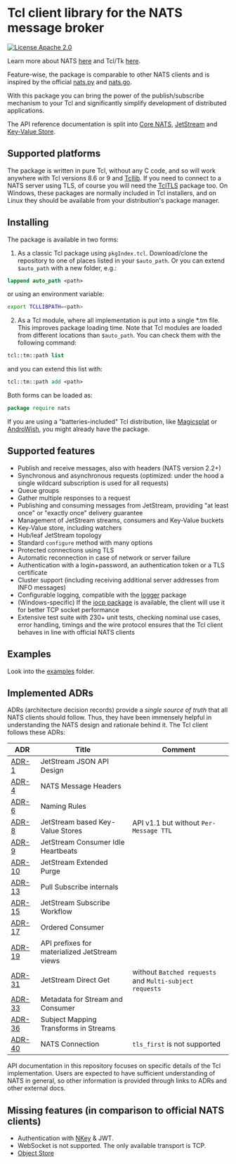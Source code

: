 # Tcl client library for the NATS message broker

[![License Apache 2.0](https://img.shields.io/badge/License-Apache2-blue.svg)](https://www.apache.org/licenses/LICENSE-2.0)

Learn more about NATS [here](https://nats.io) and Tcl/Tk [here](https://www.tcl.tk/).

Feature-wise, the package is comparable to other NATS clients and is inspired by the official [nats.py](https://github.com/nats-io/nats.py) and [nats.go](https://github.com/nats-io/nats.go).

With this package you can bring the power of the publish/subscribe mechanism to your Tcl and significantly simplify development of distributed applications.

The API reference documentation is split into [Core NATS](CoreAPI.md), [JetStream](JsAPI.md) and [Key-Value Store](KvAPI.md).

## Supported platforms

The package is written in pure Tcl, without any C code, and so will work anywhere with Tcl versions 8.6 or 9 and [Tcllib](https://core.tcl-lang.org/tcllib/doc/trunk/embedded/md/toc.md). If you need to connect to a NATS server using TLS, of course you will need the [TclTLS](https://core.tcl-lang.org/tcltls/index) package too. On Windows, these packages are normally included in Tcl installers, and on Linux they should be available from your distribution's package manager.

## Installing
The package is available in two forms:
1. As a classic Tcl package using `pkgIndex.tcl`. Download/clone the repository to one of places listed in your `$auto_path`. Or you can extend `$auto_path` with a new folder, e.g.:
```Tcl
lappend auto_path <path>
```
or using an environment variable:
```bash
export TCLLIBPATH=<path>
```
2. As a Tcl module, where all implementation is put into a single *.tm file. This improves package loading time. Note that Tcl modules are loaded from different locations than `$auto_path`. You can check them with the following command:
```Tcl
tcl::tm::path list
```
and you can extend this list with:
```Tcl
tcl::tm::path add <path>
```

Both forms can be loaded as:
```Tcl
package require nats
```
If you are using a "batteries-included" Tcl distribution, like [Magicsplat](https://www.magicsplat.com/tcl-installer/index.html) or [AndroWish](https://www.androwish.org/home/wiki?name=Batteries+Included), you might already have the package.
## Supported features
- Publish and receive messages, also with headers (NATS version 2.2+)
- Synchronous and asynchronous requests (optimized: under the hood a single wildcard subscription is used for all requests)
- Queue groups
- Gather multiple responses to a request
- Publishing and consuming messages from JetStream, providing "at least once" or "exactly once" delivery guarantee
- Management of JetStream streams, consumers and Key-Value buckets
- Key-Value store, including watchers
- Hub/leaf JetStream topology
- Standard `configure` method with many options
- Protected connections using TLS
- Automatic reconnection in case of network or server failure
- Authentication with a login+password, an authentication token or a TLS certificate
- Cluster support (including receiving additional server addresses from INFO messages)
- Configurable logging, compatible with the [logger](https://core.tcl-lang.org/tcllib/doc/trunk/embedded/md/tcllib/files/modules/log/logger.md) package
- (Windows-specific) If the [iocp package](https://iocp.magicsplat.com/) is available, the client will use it for better TCP socket performance
- Extensive test suite with 230+ unit tests, checking nominal use cases, error handling, timings and the wire protocol ensures that the Tcl client behaves in line with official NATS clients

## Examples
Look into the [examples](examples) folder.
## Implemented ADRs
ADRs (architecture decision records) provide a *single source of truth* that all NATS clients should follow. Thus, they have been immensely helpful in understanding the NATS design and rationale behind it. The Tcl client follows these ADRs:

| ADR | Title | Comment |
| ----- |--------|--------|
| [ADR-1](https://github.com/nats-io/nats-architecture-and-design/blob/main/adr/ADR-1.md) | JetStream JSON API Design | |
| [ADR-4](https://github.com/nats-io/nats-architecture-and-design/blob/main/adr/ADR-4.md) | NATS Message Headers | |
| [ADR-6](https://github.com/nats-io/nats-architecture-and-design/blob/main/adr/ADR-6.md) | Naming Rules | |
| [ADR-8](https://github.com/nats-io/nats-architecture-and-design/blob/main/adr/ADR-8.md) | JetStream based Key-Value Stores |API v1.1 but without `Per-Message TTL`|
| [ADR-9](https://github.com/nats-io/nats-architecture-and-design/blob/main/adr/ADR-9.md) | JetStream Consumer Idle Heartbeats | |
| [ADR-10](https://github.com/nats-io/nats-architecture-and-design/blob/main/adr/ADR-10.md) | JetStream Extended Purge | |
| [ADR-13](https://github.com/nats-io/nats-architecture-and-design/blob/main/adr/ADR-13.md) | Pull Subscribe internals | |
| [ADR-15](https://github.com/nats-io/nats-architecture-and-design/blob/main/adr/ADR-15.md) | JetStream Subscribe Workflow | |
| [ADR-17](https://github.com/nats-io/nats-architecture-and-design/blob/main/adr/ADR-17.md) | Ordered Consumer | |
| [ADR-19](https://github.com/nats-io/nats-architecture-and-design/blob/main/adr/ADR-19.md) | API prefixes for materialized JetStream views | |
| [ADR-31](https://github.com/nats-io/nats-architecture-and-design/blob/main/adr/ADR-31.md) | JetStream Direct Get | without `Batched requests` and `Multi-subject requests`|
| [ADR-33](https://github.com/nats-io/nats-architecture-and-design/blob/main/adr/ADR-33.md) | Metadata for Stream and Consumer | |
| [ADR-36](https://github.com/nats-io/nats-architecture-and-design/blob/main/adr/ADR-36.md) | Subject Mapping Transforms in Streams | |
| [ADR-40](https://github.com/nats-io/nats-architecture-and-design/blob/main/adr/ADR-40.md) | NATS Connection |`tls_first` is not supported |

API documentation in this repository focuses on specific details of the Tcl implementation. Users are expected to have sufficient understanding of NATS in general, so other information is provided through links to ADRs and other external docs.
## Missing features (in comparison to official NATS clients)
- Authentication with [NKey](https://docs.nats.io/running-a-nats-service/configuration/securing_nats/auth_intro/nkey_auth) & JWT.
- WebSocket is not supported. The only available transport is TCP.
- [Object Store](https://docs.nats.io/nats-concepts/jetstream/obj_store)
